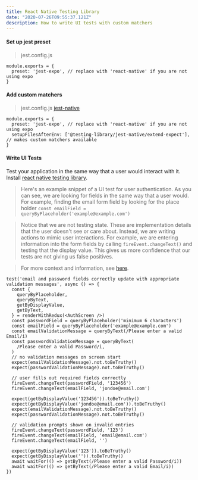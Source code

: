 ```yaml
---
title: React Native Testing Library
date: "2020-07-26T09:55:37.121Z"
description: How to write UI tests with custom matchers
---
```


#### Set up jest preset
> jest.config.js
```
module.exports = {
  preset: 'jest-expo', // replace with 'react-native' if you are not using expo
}
```

#### Add custom matchers
> jest.config.js
[jest-native](https://github.com/testing-library/jest-native)
```
module.exports = {
  preset: 'jest-expo', // replace with 'react-native' if you are not using expo
  setupFilesAfterEnv: ['@testing-library/jest-native/extend-expect'], // makes custom matchers available
}
```

#### Write UI Tests
Test your application in the same way that a user would interact with it. Install [react native testing library](https://github.com/callstack/react-native-testing-library).

> Here's an example snippet of a UI test for user authentication. As you can see, we are looking for fields in the same way that a user would. For example, finding the email form field by looking for the place holder `const emailField = queryByPlaceholder('example@example.com')`

> Notice that we are not testing state. These are implementation details that the user doesn't see or care about. Instead, we are writing actions to mimic user interactions. For example, we are entering information into the form fields by calling `fireEvent.changeText()` and testing that the display value. This gives us more confidence that our tests are not giving us false positives.

> For more context and information, see [here](https://github.com/MaxRobertsDear/ClotheSwap/blob/master/screens/user/AuthScreen.test.tsx).
```. 
test('email and password fields correctly update with appropriate validation messages', async () => {
  const {
    queryByPlaceholder,
    queryByText,
    getByDisplayValue,
    getByText,
  } = renderWithRedux(<AuthScreen />)
  const passwordField = queryByPlaceholder('minimum 6 characters')
  const emailField = queryByPlaceholder('example@example.com')
  const emailValidationMessage = queryByText(/Please enter a valid Email/i)
  const passwordValidationMessage = queryByText(
    /Please enter a valid Password/i,
  )
  // no validation messages on screen start
  expect(emailValidationMessage).not.toBeTruthy()
  expect(passwordValidationMessage).not.toBeTruthy()

  // user fills out required fields correctly
  fireEvent.changeText(passwordField, '123456')
  fireEvent.changeText(emailField, 'jondoe@email.com')

  expect(getByDisplayValue('123456')).toBeTruthy()
  expect(getByDisplayValue('jondoe@email.com')).toBeTruthy()
  expect(emailValidationMessage).not.toBeTruthy()
  expect(passwordValidationMessage).not.toBeTruthy()

  // validation prompts shown on invalid entries
  fireEvent.changeText(passwordField, '123')
  fireEvent.changeText(emailField, 'email@email.com')
  fireEvent.changeText(emailField, '')

  expect(getByDisplayValue('123')).toBeTruthy()
  expect(getByDisplayValue('')).toBeTruthy()
  await waitFor(() => getByText(/Please enter a valid Password/i))
  await waitFor(() => getByText(/Please enter a valid Email/i))
})
```